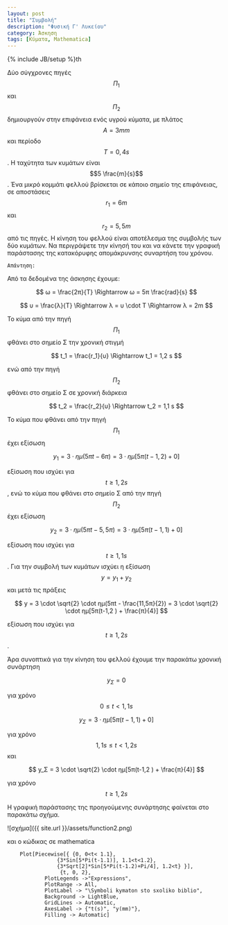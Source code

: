 ```yaml
---
layout: post
title: "Συμβολή"
description: "Φυσική Γ' Λυκείου"
category: Άσκηση
tags: [Κύματα, Mathematica]
---
```

{% include JB/setup %}th

Δύο σύγχρονες πηγές $$Π_1$$ και $$Π_2$$ δημιουργούν στην επιφάνεια ενός υγρού κύματα, με πλάτος $$Α = 3mm$$ και περίοδο $$T = 0,4s$$. Η ταχύτητα των κυμάτων είναι $$5 \frac{m}{s}$$. Ένα μικρό κομμάτι φελλού βρίσκεται σε κάποιο σημείο της επιφάνειας, σε αποστάσεις $$r_1=6m$$ και $$r_2=5,5m$$ από τις πηγές. Η κίνηση του φελλού είναι αποτέλεσμα της συμβολής των δύο κυμάτων. Να περιγράψετε την κίνησή του και να κάνετε την γραφική παράστασης της κατακόρυφης απομάκρυνσης συναρτήση του χρόνου.

`Απάντηση:`


Από τα δεδομένα της άσκησης έχουμε:

$$ ω = \frac{2π}{Τ} \Rightarrow ω = 5π \frac{rad}{s} $$

$$ υ = \frac{λ}{Τ} \Rightarrow λ = υ \cdot T \Rightarrow λ = 2m $$

Το κύμα από την πηγή $$ Π_1 $$ φθάνει στο σημείο Σ την χρονική στιγμή

$$ t_1 = \frac{r_1}{υ} \Rightarrow t_1 = 1,2 s $$

ενώ από την πηγή $$ Π_2 $$ φθάνει στο σημείο Σ σε χρονική διάρκεια

$$ t_2 = \frac{r_2}{υ} \Rightarrow t_2 = 1,1 s $$

To κύμα που φθάνει από την πηγή $$ Π_1 $$ έχει εξίσωση

$$ y_1 = 3 \cdot ημ(5πt - 6π) = 3 \cdot ημ[5π(t-1,2)+0] $$

εξίσωση που ισχύει για $$ t \ge 1,2s $$, ενώ το κύμα που φθάνει στο σημείο Σ από την πηγή $$ Π_2 $$ έχει εξίσωση

$$ y_2 = 3 \cdot ημ(5πt - 5,5π) = 3 \cdot ημ[5π(t-1,1)+0] $$

εξίσωση που ισχύει για $$ t \ge 1,1s $$. Για την συμβολή των κυμάτων ισχύει η εξίσωση $$ y = y_1 + y_2 $$ και μετά τις πράξεις

$$ y = 3 \cdot \sqrt{2} \cdot ημ(5πt - \frac{11,5π}{2}) = 3 \cdot \sqrt{2} \cdot ημ[5π(t-1,2 ) + \frac{π}{4}] $$

εξίσωση που ισχύει για $$ t \ge 1,2s $$. 

Άρα συνοπτικά για την κίνηση του φελλού έχουμε την παρακάτω χρονική συνάρτηση

$$ y_Σ = 0 $$

για χρόνο $$ 0 \le t < 1,1s $$

$$ y_Σ = 3 \cdot ημ[5π(t-1,1)+0] $$

για χρόνο $$ 1,1s \le t < 1,2s $$ και 

$$ y_Σ = 3 \cdot \sqrt{2} \cdot ημ[5π(t-1,2 ) + \frac{π}{4}] $$

για χρόνο $$ t \ge 1,2s $$

Η γραφική παράστασης της προηγούμενης συνάρτησης φαίνεται στο παρακάτω σχήμα.

![σχήμα]({{ site.url }}/assets/function2.png) 

και ο κώδικας σε mathematica

		Plot[Piecewise[{ {0, 0<t< 1.1}, 
					{3*Sin[5*Pi(t-1.1)], 1.1<t<1.2}, 
					{3*Sqrt[2]*Sin[5*Pi(t-1.2)+Pi/4], 1.2<t} }],
					 {t, 0, 2},
				PlotLegends ->"Expressions",  
				PlotRange -> All, 
				PlotLabel -> "\Symboli kymaton sto sxoliko biblio", 
				Background -> LightBlue, 
				GridLines -> Automatic, 
				AxesLabel -> {"t(s)", "y(mm)"}, 
				Filling -> Automatic]

